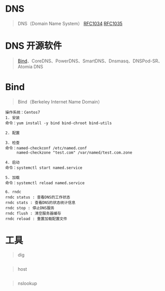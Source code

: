 # DNS
> DNS（Domain Name System）
[RFC1034](https://tools.ietf.org/html/rfc1034) [RFC1035](https://tools.ietf.org/html/rfc1035)

# DNS 开源软件
> [Bind](https://ftp.isc.org/isc/bind9/cur/9.11/doc/arm/Bv9ARM.html)、CoreDNS、PowerDNS、SmartDNS、Dnsmasq、DNSPod-SR、Atomia DNS 

# Bind
> Bind（Berkeley Internet Name Domain）

```
操作系统：Centos7
1. 安装
命令：yum install -y bind bind-chroot bind-utils

2. 配置

3. 检查
命令：named-checkconf /etc/named.conf 
     named-checkzone "test.com" /var/named/test.com.zone
     
4. 启动
命令：systemctl start named.service

5. 加载
命令：systemctl reload named.service

6. rndc
rndc status : 查看DNS的工作状态
rndc stats : 查看DNS的状态统计信息
rndc stop : 停止DNS服务
rndc flush : 清空服务器缓存
rndc reload : 重置加载配置文件
```

# 工具
> dig

```
```

> host

```
```

> nslookup

```
```

